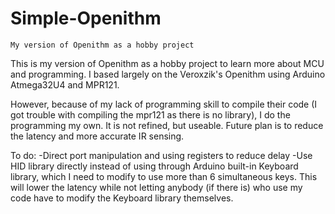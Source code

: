# Simple-Openithm
    My version of Openithm as a hobby project

This is my version of Openithm as a hobby project to learn more about MCU and programming. I based largely on the Veroxzik's Openithm using Arduino Atmega32U4 and MPR121.

However, because of my lack of programming skill to compile their code (I got trouble with compiling the mpr121 as there is no library), I do the programming my own. It is not refined, but useable. Future plan is to reduce the latency and more accurate IR sensing.

To do:
-Direct port manipulation and using registers to reduce delay
-Use HID library directly instead of using through Arduino built-in Keyboard library, which I need to modify to use more than 6 simultaneous keys. This will lower the latency while not letting anybody (if there is) who use my code have to modify the Keyboard library themselves.